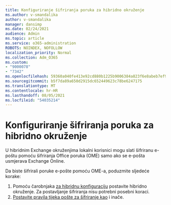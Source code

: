 ```yaml
---
title: Konfiguriranje šifriranja poruka za hibridno okruženje
ms.author: v-smandalika
author: v-smandalika
manager: dansimp
ms.date: 02/24/2021
audience: Admin
ms.topic: article
ms.service: o365-administration
ROBOTS: NOINDEX, NOFOLLOW
localization_priority: Normal
ms.collection: Adm_O365
ms.custom:
- "9000078"
- "7342"
ms.openlocfilehash: 59360a040fe413e92cd880b1225b9006384a823f6e8abeb7ef922949b9a874fd
ms.sourcegitcommit: b5f7da89a650d2915dc652449623c78be6247175
ms.translationtype: MT
ms.contentlocale: hr-HR
ms.lasthandoff: 08/05/2021
ms.locfileid: "54035214"
---
```

# <a name="configure-message-encryption-for-a-hybrid-environment"></a>Konfiguriranje šifriranja poruka za hibridno okruženje

U hibridnim Exchange okruženjima lokalni korisnici mogu slati šifriranu e-poštu pomoću šifriranja Office poruka (OME) samo ako se e-pošta usmjerava Exchange Online.

Da biste šifrirali poruke e-pošte pomoću OME-a, poduzmite sljedeće korake:

1. Pomoću čarobnjaka [za hibridnu konfiguraciju](https://docs.microsoft.com/Exchange/hybrid-configuration-wizard) postavite hibridno okruženje. Za postavljanje šifriranja nisu potrebni posebni koraci.
2. [Postavite pravila tijeka pošte za šifriranje kao](https://docs.microsoft.com/microsoft-365/compliance/define-mail-flow-rules-to-encrypt-email) i inače.



